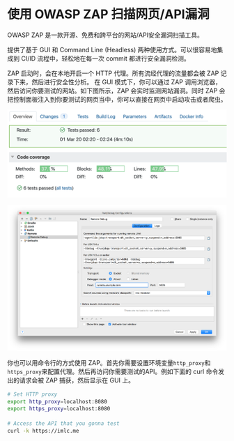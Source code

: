 # 使用 OWASP ZAP 扫描网页/API漏洞

OWASP ZAP 是一款开源、免费和跨平台的网站/API安全漏洞扫描工具。

提供了基于 GUI 和 Command Line \(Headless\) 两种使用方式。可以很容易地集成到 CI/ID 流程中，轻松地在每一次 commit 都进行安全漏洞检测。

ZAP 启动时，会在本地开启一个 HTTP 代理。所有流经代理的流量都会被 ZAP 记录下来，然后进行安全性分析。 在 GUI 模式下，你可以通过 ZAP 调用浏览器，然后访问你要测试的网站。如下图所示，ZAP 会实时监测网站漏洞。同时 ZAP 会把控制面板注入到你要测试的网页当中，你可以直接在网页中启动攻击或者爬虫。

![](.gitbook/assets/image%20%281%29.png)

![](.gitbook/assets/image.png)

你也可以用命令行的方式使用 ZAP。首先你需要设置环境变量`http_proxy`和`https_proxy`来配置代理。然后再访问你需要测试的API。例如下面的 curl 命令发出的请求会被 ZAP 捕获，然后显示在 GUI 上。

```bash
# Set HTTP proxy
export http_proxy=localhost:8080
export https_proxy=localhost:8080

# Access the API that you gonna test
curl -k https://imlc.me
```


